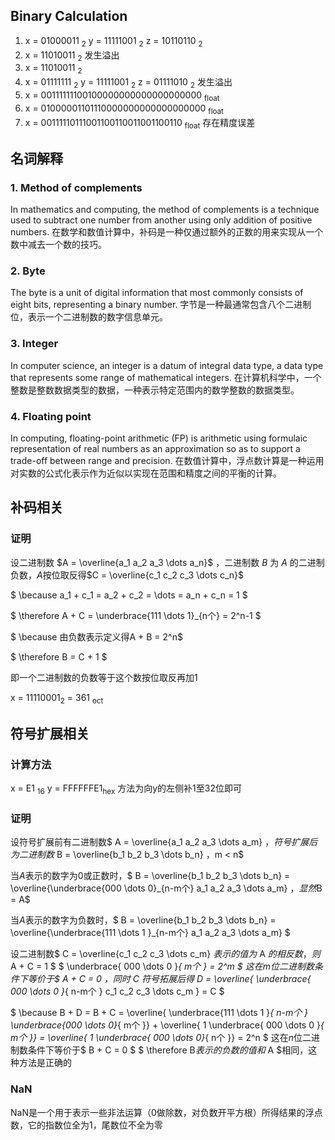 ## Binary Calculation
1. x = 01000011 <sub>2</sub> y = 11111001 <sub>2</sub> z = 10110110 <sub>2</sub>
2. x = 11010011 <sub>2</sub> 发生溢出
3. x = 11010011 <sub>2</sub>
4. x = 01111111 <sub>2</sub> y = 11111001 <sub>2</sub> z =  01111010 <sub>2</sub> 发生溢出
5. x = 00111111100100000000000000000000 <sub>float</sub>
6. x = 01000001101110000000000000000000 <sub>float</sub>
7. x = 00111110111001100110011001100110 <sub>float</sub> 存在精度误差

## 名词解释
### 1. Method of complements
In mathematics and computing, the method of complements is a technique used to subtract one number from another using only addition of positive numbers.
在数学和数值计算中，补码是一种仅通过额外的正数的用来实现从一个数中减去一个数的技巧。

### 2. Byte
The byte is a unit of digital information that most commonly consists of eight bits, representing a binary number.
字节是一种最通常包含八个二进制位，表示一个二进制数的数字信息单元。

### 3. Integer
In computer science, an integer is a datum of integral data type, a data type that represents some range of mathematical integers.
在计算机科学中，一个整数是整数数据类型的数据，一种表示特定范围内的数学整数的数据类型。

### 4. Floating point
In computing, floating-point arithmetic (FP) is arithmetic using formulaic representation of real numbers as an approximation so as to support a trade-off between range and precision.
在数值计算中，浮点数计算是一种运用对实数的公式化表示作为近似以实现在范围和精度之间的平衡的计算。

## 补码相关

### 证明
设二进制数 $A = \overline{a_1 a_2 a_3 \dots a_n}$ ，二进制数 $B$ 为 $A$ 的二进制负数，$A$按位取反得$C = \overline{c_1 c_2 c_3 \dots c_n}$

$ \because a_1 + c_1 = a_2 + c_2 = \dots = a_n + c_n = 1 $

$ \therefore A + C = \underbrace{111 \dots 1}_{n个} = 2^n-1 $

$ \because 由负数表示定义得A + B = 2^n$

$ \therefore B = C + 1 $

即一个二进制数的负数等于这个数按位取反再加1

x = 11110001<sub>2</sub> = 361 <sub>oct</sub>

## 符号扩展相关

### 计算方法
x = E1 <sub>16</sub>
y = FFFFFFE1<sub>hex</sub>
方法为向y的左侧补1至32位即可

### 证明
设符号扩展前有二进制数$ A = \overline{a_1 a_2 a_3 \dots a_m} $，符号扩展后为二进制数$ B = \overline{b_1 b_2 b_3 \dots b_n} $，$m < n$

当$A$表示的数字为0或正数时，$ B = \overline{b_1 b_2 b_3 \dots b_n}  = \overline{\underbrace{000 \dots 0}_{n-m个} a_1 a_2 a_3 \dots a_m} $，显然$B = A$

当$A$表示的数字为负数时，$ B = \overline{b_1 b_2 b_3 \dots b_n}  = \overline{\underbrace{111 \dots 1
}_{n-m个} a_1 a_2 a_3 \dots a_m} $

设二进制数$ C = \overline{c_1 c_2 c_3 \dots c_m} $表示的值为$ A $的相反数，
则$ A + C = 1 $ $ \underbrace{ 000 \dots 0 }_{ m个 } = 2^m $ 
这在$m$位二进制数条件下等价于$ A + C = 0 $，
同时$ C $符号拓展后得$ D = \overline{ \underbrace{ 000 \dots 0 }_{ n-m个 } c_1 c_2 c_3 \dots c_m } = C $

$ \because B + D = B + C = \overline{ \underbrace{111 \dots 1 }_{ n-m个 } \underbrace{000 \dots 0}_{ m个 }} + \overline{ 1 \underbrace{ 000 \dots 0 }_{ m个 }} = \overline{ 1 \underbrace{ 000 \dots  0}_{ n个 }} = 2^n $
这在$n$位二进制数条件下等价于$ B + C = 0 $
$ \therefore B$表示的负数的值和$ A $相同，这种方法是正确的

### NaN
NaN是一个用于表示一些非法运算（0做除数，对负数开平方根）所得结果的浮点数，它的指数位全为1，尾数位不全为零
